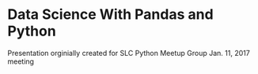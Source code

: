 # Data Science With Pandas and Python

Presentation orginially created for SLC Python Meetup Group Jan. 11, 2017 meeting